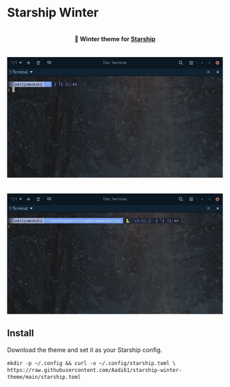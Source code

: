 #  Starship Winter

<div align="center">
    <br>
    <b>🎨 Winter theme for <a href="https://starship.rs/">Starship</a></b>
    <br>
    <br>
    <br>
    <img src="screenshot1.png" />
    <br>
    <br>
    <br>
    <img src="screenshot2.png" />
</div>

## Install

Download the theme and set it as your Starship config.

   ```shell
   mkdir -p ~/.config && curl -o ~/.config/starship.toml \
   https://raw.githubusercontent.com/Aadi61/starship-winter-theme/main/starship.toml
   ```
